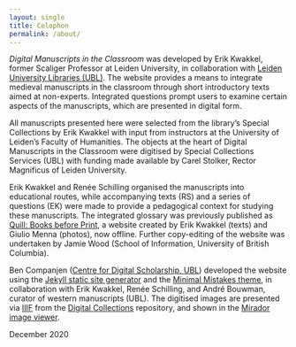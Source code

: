 ```yaml
---
layout: single
title: Colophon
permalink: /about/
---
```


*Digital Manuscripts in the Classroom* was developed by Erik Kwakkel,
former Scaliger Professor at Leiden University, in collaboration with
[Leiden University Libraries (UBL)][ubl].
The website provides a means to integrate medieval manuscripts in the
classroom through short introductory texts aimed at non-experts.
Integrated questions prompt users to examine certain aspects of the
manuscripts, which are presented in digital form.

All manuscripts presented here were selected from the library’s
Special Collections by Erik Kwakkel with input from instructors at the
University of Leiden’s Faculty of Humanities.
The objects at the heart of Digital Manuscripts in the Classroom were
digitised by Special Collections Services (UBL) with funding made
available by Carel Stolker, Rector Magnificus of Leiden University.

Erik Kwakkel and Renée Schilling organised the manuscripts into educational
routes, while accompanying texts (RS) and a series of questions (EK) were
made to provide a pedagogical context for studying these manuscripts.
The integrated glossary was previously published as
[Quill: Books before Print][quill], a website created by Erik Kwakkel (texts)
and Giulio Menna (photos), now offline.
Further copy-editing of the website was undertaken by Jamie Wood (School of
Information, University of British Columbia).

Ben Companjen ([Centre for Digital Scholarship, UBL][cds]) developed the
website using the [Jekyll static site generator][j] and the
[Minimal Mistakes theme][mm],
in collaboration with Erik Kwakkel, Renée Schilling, and André Bouwman,
curator of western manuscripts (UBL).
The digitised images are presented via [IIIF] from the
[Digital Collections][dc] repository, and shown in the
[Mirador image viewer][mirador].

December 2020

[si]: https://www.library.universiteitleiden.nl/special-collections/scaliger-institute
[cds]: https://www.library.universiteitleiden.nl/about-us/centre-for-digital-scholarship
[cbc]: https://www.library.universiteitleiden.nl/special-collections/about-us
[ubl]: https://www.library.universiteitleiden.nl/
[j]: https://jekyllrb.com/
[mm]: https://mademistakes.com/work/minimal-mistakes-jekyll-theme/
[IIIF]: https://iiif.io/
[dc]: https://digitalcollections.universiteitleiden.nl/
[mirador]: https://projectmirador.org/
[quill]: https://medievalbooks.nl/2014/10/17/meet-the-medieval-manuscript/
